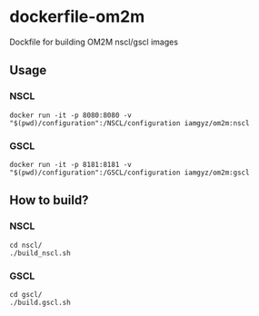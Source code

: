 # dockerfile-om2m
Dockfile for building OM2M nscl/gscl images

## Usage  

### NSCL
```
docker run -it -p 8080:8080 -v "$(pwd)/configuration":/NSCL/configuration iamgyz/om2m:nscl  
```

### GSCL
```
docker run -it -p 8181:8181 -v "$(pwd)/configuration":/GSCL/configuration iamgyz/om2m:gscl  
```


## How to build?  
### NSCL  
```
cd nscl/  
./build_nscl.sh
```

### GSCL
```
cd gscl/  
./build.gscl.sh
```  
